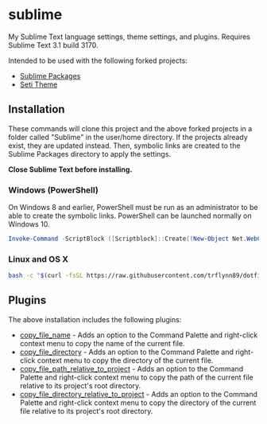 # sublime

My Sublime Text language settings, theme settings, and plugins. Requires Sublime
Text 3.1 build 3170.

Intended to be used with the following forked projects:
* [Sublime Packages](https://github.com/trflynn89/Packages)
* [Seti Theme](https://github.com/trflynn89/Seti_UI)

## Installation

These commands will clone this project and the above forked projects in a folder
called "Sublime" in the user/home directory. If the projects already exist, they
are updated instead. Then, symbolic links are created to the Sublime Packages
directory to apply the settings.

**Close Sublime Text before installing.**

### Windows (PowerShell)

On Windows 8 and earlier, PowerShell must be run as an administrator to be able
to create the symbolic links. PowerShell can be launched normally on Windows 10.

```PowerShell
Invoke-Command -ScriptBlock ([Scriptblock]::Create((New-Object Net.WebClient).DownloadString('https://raw.githubusercontent.com/trflynn89/dotfiles/master/sublime/install.ps1')))
```

### Linux and OS X

```bash
bash -c "$(curl -fsSL https://raw.githubusercontent.com/trflynn89/dotfiles/master/sublime/install.sh)"
```

## Plugins

The above installation includes the following plugins:

* [copy_file_name](Flynn/copy_path.py) - Adds an option to the Command Palette
and right-click context menu to copy the name of the current file.
* [copy_file_directory](Flynn/copy_path.py) - Adds an option to the Command
Palette and right-click context menu to copy the directory of the current file.
* [copy_file_path_relative_to_project](Flynn/copy_path.py) - Adds an option to
the Command Palette and right-click context menu to copy the path of the current
file relative to its project's root directory.
* [copy_file_directory_relative_to_project](Flynn/copy_path.py) - Adds an option
to the Command Palette and right-click context menu to copy the directory of the
current file relative to its project's root directory.
